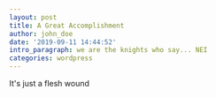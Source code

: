 ```yaml
---
layout: post
title: A Great Accomplishment
author: john_doe
date: '2019-09-11 14:44:52'
intro_paragraph: we are the knights who say... NEI
categories: wordpress
---
```

It's just a flesh wound
